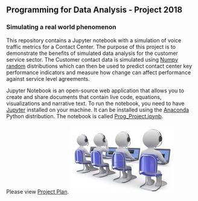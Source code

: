 ## Programming for Data Analysis - Project 2018
### Simulating a real world phenomenon
This repository contains a Jupyter notebook with a simulation of voice traffic metrics for a Contact Center. The purpose of this project is to demonstrate the benefits of simulated data analysis for the customer service sector. The Customer contact data is simulated using [Numpy random](https://docs.scipy.org/doc/numpy-1.15.1/reference/routines.random.html) distributions which can then be used to predict contact center key performance indicators and measure how change can affect performance against service level agreements.

Jupyter Notebook is an open-source web application that allows you to create and share documents that contain live code, equations, visualizations and narrative text. To run the notebook, you need to have [Jupyter](http://jupyter.org/) installed on your machine. It can be installed using the [Anaconda](https://www.anaconda.com/download/) Python distribution. The notebook is called [Prog_Project.ipynb](./Prog_Project.ipynb).

Please view [Project Plan](./Prog_Plan.csv).
<img align="centre" src="C_image.jpg">
